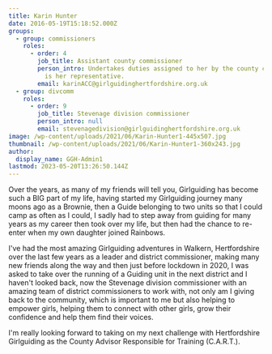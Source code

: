 ```yaml
---
title: Karin Hunter
date: 2016-05-19T15:18:52.000Z
groups:
  - group: commissioners
    roles:
      - order: 4
        job_title: Assistant county commissioner
        person_intro: Undertakes duties assigned to her by the county commissioner and
          is her representative.
        email: karinACC@girlguidinghertfordshire.org.uk
  - group: divcomm
    roles:
      - order: 9
        job_title: Stevenage division commissioner
        person_intro: null
        email: stevenagedivision@girlguidinghertfordshire.org.uk
image: /wp-content/uploads/2021/06/Karin-Hunter1-445x507.jpg
thumbnail: /wp-content/uploads/2021/06/Karin-Hunter1-360x243.jpg
author:
  display_name: GGH-Admin1
lastmod: 2023-05-20T13:26:50.144Z
---
```

Over the years, as many of my friends will tell you, Girlguiding has become such a BIG part of my life, having started my Girlguiding journey many moons ago as a Brownie, then a Guide belonging to two units so that I could camp as often as I could, I sadly had to step away from guiding for many years as my career then took over my life, but then had the chance to re-enter when my own daughter joined Rainbows.

I've had the most amazing Girlguiding adventures in Walkern, Hertfordshire over the last few years as a leader and district commissioner, making many new friends along the way and then just before lockdown in 2020, I was asked to take over the running of a Guiding unit in the next district and I haven't looked back, now the Stevenage division commissioner with an amazing team of district commissioners to work with, not only am I giving back to the community, which is important to me but also helping to empower girls, helping them to connect with other girls, grow their confidence and help them find their voices.

I'm really looking forward to taking on my next challenge with Hertfordshire Girlguiding as the County Advisor Responsible for Training (C.A.R.T.).
